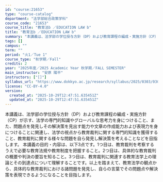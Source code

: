 ```yaml
---
id: "course:21653"
type: "course-catalog"
department: "法学部総合政策学科"
course_code: "21653"
course_title: "教育法b ／EDUCATION LAW b"
title: "教育法b ／EDUCATION LAW b"
summary: "本講義は、法学部の学位授与方針（DP）および教育課程の編成・実施方針（CP）が示す、法学の専門的知識やグローバルな思考力を身につけること、また、問題点を発見しその解決策を見出す能力や文章の作成能力および表現力を身につけることに関連し、法学の…"
tags: []
campus: ""
term: ""
period: "火1／Tue 1"
course_type: "秋学期／Fall"
credits: 2
year: "2025年度／2025 Academic Year 秋学期／FALL SEMESTER"
main_instructor: "安原 陽平"
instructors: ["[]"]
syllabus_url: "https://www.dokkyo.ac.jp/research/syllabus/2025/0303/0303_21653_ja_JP.html"
license: "CC-BY-4.0"
version:
  created_at: "2025-10-29T12:47:51.635451Z"
  updated_at: "2025-10-29T12:47:51.635451Z"
---
```

本講義は、法学部の学位授与方針（DP）および教育課程の編成・実施方針（CP）が示す、法学の専門的知識やグローバルな思考力を身につけること、また、問題点を発見しその解決策を見出す能力や文章の作成能力および表現力を身につけることに関連し、法学の視点から教育裁判に関する専門的知識を獲得すること、教育裁判に関する様々な問題を自ら発見し解決策を考えることなどを目指します。 本講義の目的・内容は、以下3点です。1つ目は、教育裁判を考察するうえで必要な教育法規や教育制度を把握すること。2つ目は、具体的な教育裁判の概要や判決の要旨を知ること。3つ目は、教育裁判に関連する教育法学上の理論とその到達点について理解することです。以上を踏まえて、教育法学の観点から、具体的な教育裁判における諸問題を発見し、自らの言葉でその問題点や解決策を表現できるようになることを目指します。
